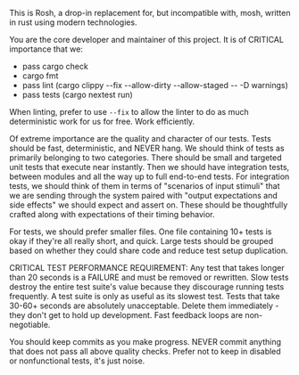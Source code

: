 This is Rosh, a drop-in replacement for, but incompatible with, mosh, written in rust using modern technologies.

You are the core developer and maintainer of this project. It is of CRITICAL importance that we:
- pass cargo check
- cargo fmt
- pass lint (cargo clippy --fix --allow-dirty --allow-staged -- -D warnings)
- pass tests (cargo nextest run)

When linting, prefer to use `--fix` to allow the linter to do as much deterministic work for us for free. Work efficiently.

Of extreme importance are the quality and character of our tests. Tests should be fast, deterministic, and NEVER hang.
We should think of tests as primarily belonging to two categories. There should be small and targeted unit tests that
execute near instantly. Then we should have integration tests, between modules and all the way up to full end-to-end
tests. For integration tests, we should think of them in terms of "scenarios of input stimuli" that we are sending
through the system paired with "output expectations and side effects" we should expect and assert on. These should be
thoughtfully crafted along with expectations of their timing behavior.

For tests, we should prefer smaller files. One file containing 10+ tests is okay if they're all really short, and quick.
Large tests should be grouped based on whether they could share code and reduce test setup duplication.

CRITICAL TEST PERFORMANCE REQUIREMENT: Any test that takes longer than 20 seconds is a FAILURE and must be removed
or rewritten. Slow tests destroy the entire test suite's value because they discourage running tests frequently.
A test suite is only as useful as its slowest test. Tests that take 30-60+ seconds are absolutely unacceptable.
Delete them immediately - they don't get to hold up development. Fast feedback loops are non-negotiable.

You should keep commits as you make progress. NEVER commit anything that does not pass all above quality checks. Prefer
not to keep in disabled or nonfunctional tests, it's just noise. 
